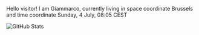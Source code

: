 Hello visitor! I am Giammarco, currently living in space coordinate Brussels and time coordinate Sunday, 4 July, 08:05 CEST

![GitHub Stats](https://github-readme-stats.vercel.app/api?username=grcasanova)
